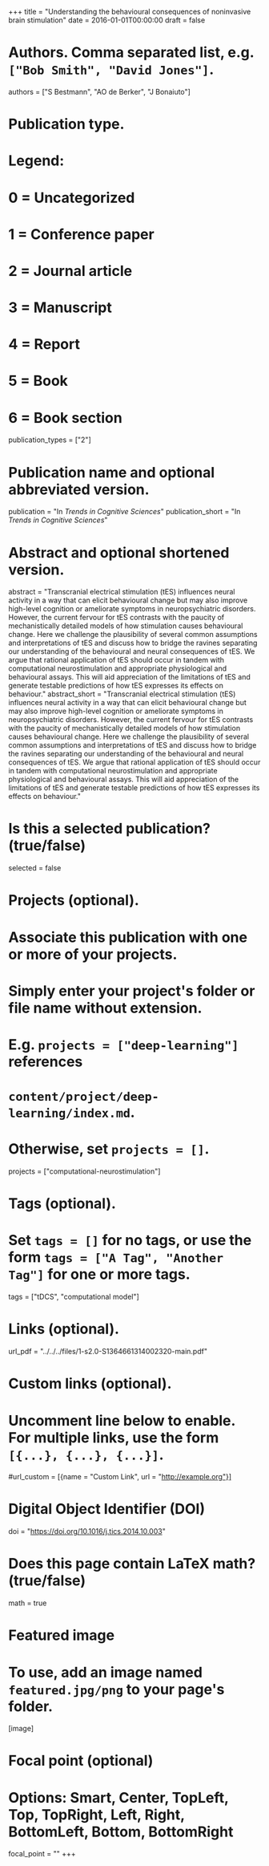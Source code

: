 +++
title = "Understanding the behavioural consequences of noninvasive brain stimulation"
date = 2016-01-01T00:00:00
draft = false

# Authors. Comma separated list, e.g. `["Bob Smith", "David Jones"]`.
authors = ["S Bestmann", "AO de Berker", "J Bonaiuto"]

# Publication type.
# Legend:
# 0 = Uncategorized
# 1 = Conference paper
# 2 = Journal article
# 3 = Manuscript
# 4 = Report
# 5 = Book
# 6 = Book section
publication_types = ["2"]

# Publication name and optional abbreviated version.
publication = "In *Trends in Cognitive Sciences*"
publication_short = "In *Trends in Cognitive Sciences*"

# Abstract and optional shortened version.
abstract = "Transcranial electrical stimulation (tES) influences neural activity in a way that can elicit behavioural change but may also improve high-level cognition or ameliorate symptoms in neuropsychiatric disorders. However, the current fervour for tES contrasts with the paucity of mechanistically detailed models of how stimulation causes behavioural change. Here we challenge the plausibility of several common assumptions and interpretations of tES and discuss how to bridge the ravines separating our understanding of the behavioural and neural consequences of tES. We argue that rational application of tES should occur in tandem with computational neurostimulation and appropriate physiological and behavioural assays. This will aid appreciation of the limitations of tES and generate testable predictions of how tES expresses its effects on behaviour."
abstract_short = "Transcranial electrical stimulation (tES) influences neural activity in a way that can elicit behavioural change but may also improve high-level cognition or ameliorate symptoms in neuropsychiatric disorders. However, the current fervour for tES contrasts with the paucity of mechanistically detailed models of how stimulation causes behavioural change. Here we challenge the plausibility of several common assumptions and interpretations of tES and discuss how to bridge the ravines separating our understanding of the behavioural and neural consequences of tES. We argue that rational application of tES should occur in tandem with computational neurostimulation and appropriate physiological and behavioural assays. This will aid appreciation of the limitations of tES and generate testable predictions of how tES expresses its effects on behaviour."

# Is this a selected publication? (true/false)
selected = false

# Projects (optional).
#   Associate this publication with one or more of your projects.
#   Simply enter your project's folder or file name without extension.
#   E.g. `projects = ["deep-learning"]` references 
#   `content/project/deep-learning/index.md`.
#   Otherwise, set `projects = []`.
projects = ["computational-neurostimulation"]

# Tags (optional).
#   Set `tags = []` for no tags, or use the form `tags = ["A Tag", "Another Tag"]` for one or more tags.
tags = ["tDCS", "computational model"]

# Links (optional).
url_pdf = "../../../files/1-s2.0-S1364661314002320-main.pdf"

# Custom links (optional).
#   Uncomment line below to enable. For multiple links, use the form `[{...}, {...}, {...}]`.
#url_custom = [{name = "Custom Link", url = "http://example.org"}]

# Digital Object Identifier (DOI)
doi = "https://doi.org/10.1016/j.tics.2014.10.003"

# Does this page contain LaTeX math? (true/false)
math = true

# Featured image
# To use, add an image named `featured.jpg/png` to your page's folder. 
[image]
  # Focal point (optional)
  # Options: Smart, Center, TopLeft, Top, TopRight, Left, Right, BottomLeft, Bottom, BottomRight
  focal_point = ""
+++
